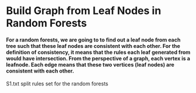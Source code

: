 # Build Graph from Leaf Nodes in Random Forests
#### For a random forests, we are going to to find out a leaf node from each tree such that these leaf nodes are consistent with each other. For the definition of consistency, it means that the rules each leaf generated from would have intersection. From the perspective of a graph, each vertex is a leafnode. Each edge means that these two vertices (leaf nodes) are consistent with each other.

S1.txt  split rules set for the random forests
